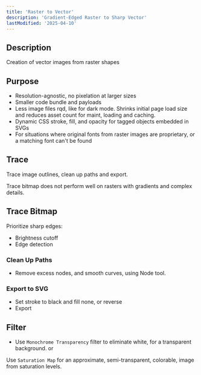 ```yaml
---
title: 'Raster to Vector'
description: 'Gradient-Edged Raster to Sharp Vector'
lastModified: '2025-04-10'
---
```


## Description

Creation of vector images from raster shapes

## Purpose

- Resolution-agnostic, no pixelation at  larger sizes
- Smaller code bundle and payloads
- Less image files rqd, like for dark mode. Shrinks initial page load size and reduces asset count for maint, loading and caching.
- Dynamic CSS stroke, fill, and opacity for tagged objects embedded in SVGs
- For situations where original fonts from raster images are proprietary, or a matching font can't be found

## Trace

Trace image outlines, clean up paths and export.

Trace bitmap does not perform well on rasters with gradients and complex details.

## Trace Bitmap

Prioritize sharp edges:

- Brightness cutoff
- Edge detection

### Clean Up Paths

- Remove excess nodes, and smooth curves, using Node tool.

### Export to SVG

- Set stroke to black and fill none, or reverse
- Export

## Filter

- Use `Monochrome Transparency` filter to eliminate white, for a transparent background.
or

Use `Saturation Map` for an approximate, semi-transparent, colorable, image from saturation levels.
